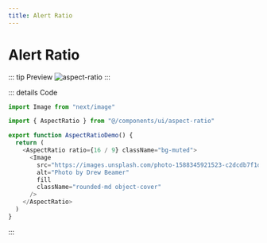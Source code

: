 ```yaml
---
title: Alert Ratio
---
```


# Alert Ratio

::: tip Preview
![aspect-ratio](/components/aspect-ratio.png)
:::

::: details Code
```js
import Image from "next/image"

import { AspectRatio } from "@/components/ui/aspect-ratio"

export function AspectRatioDemo() {
  return (
    <AspectRatio ratio={16 / 9} className="bg-muted">
      <Image
        src="https://images.unsplash.com/photo-1588345921523-c2dcdb7f1dcd?w=800&dpr=2&q=80"
        alt="Photo by Drew Beamer"
        fill
        className="rounded-md object-cover"
      />
    </AspectRatio>
  )
}
```
:::